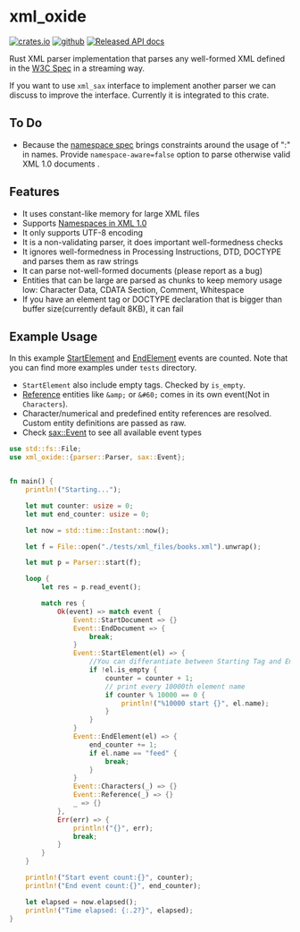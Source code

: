 # xml_oxide

[![crates.io](https://img.shields.io/crates/v/xml_oxide.svg)](https://crates.io/crates/xml_oxide) [![github](https://img.shields.io/badge/github-fatihpense%2Frust__xml__oxide-FFF8C2)](https://github.com/fatihpense/rust_xml_oxide) [![Released API docs](https://img.shields.io/badge/docs.rs-xml__oxide-CFF3CA)](https://docs.rs/xml_oxide)

Rust XML parser implementation that parses any well-formed XML defined in the [W3C Spec](https://www.w3.org/TR/xml/) in a streaming way.

If you want to use `xml_sax` interface to implement another parser we can discuss to improve the interface. Currently it is integrated to this crate.

## To Do

- Because the [namespace spec](https://www.w3.org/TR/xml-names/) brings constraints around the usage of ":" in names. Provide `namespace-aware=false` option to parse otherwise valid XML 1.0 documents .

## Features

- It uses constant-like memory for large XML files
- Supports [Namespaces in XML 1.0](https://www.w3.org/TR/xml-names/)
- It only supports UTF-8 encoding
- It is a non-validating parser, it does important well-formedness checks
- It ignores well-formedness in Processing Instructions, DTD, DOCTYPE and parses them as raw strings
- It can parse not-well-formed documents (please report as a bug)
- Entities that can be large are parsed as chunks to keep memory usage low: Character Data, CDATA Section, Comment, Whitespace
- If you have an element tag or DOCTYPE declaration that is bigger than buffer size(currently default 8KB), it can fail

## Example Usage

In this example [StartElement](sax::StartElement) and [EndElement](sax::EndElement) events are counted. Note that you can find more examples under `tests` directory.

- `StartElement` also include empty tags. Checked by `is_empty`.
- [Reference](sax::Reference) entities like `&amp;` or `&#60;` comes in its own event(Not in `Characters`).
- Character/numerical and predefined entity references are resolved. Custom entity definitions are passed as raw.
- Check [sax::Event](sax::Event) to see all available event types

```rust
use std::fs::File;
use xml_oxide::{parser::Parser, sax::Event};


fn main() {
    println!("Starting...");

    let mut counter: usize = 0;
    let mut end_counter: usize = 0;

    let now = std::time::Instant::now();

    let f = File::open("./tests/xml_files/books.xml").unwrap();

    let mut p = Parser::start(f);

    loop {
        let res = p.read_event();

        match res {
            Ok(event) => match event {
                Event::StartDocument => {}
                Event::EndDocument => {
                    break;
                }
                Event::StartElement(el) => {
                    //You can differantiate between Starting Tag and Empty Element Tag
                    if !el.is_empty {
                        counter = counter + 1;
                        // print every 10000th element name
                        if counter % 10000 == 0 {
                            println!("%10000 start {}", el.name);
                        }
                    }
                }
                Event::EndElement(el) => {
                    end_counter += 1;
                    if el.name == "feed" {
                        break;
                    }
                }
                Event::Characters(_) => {}
                Event::Reference(_) => {}
                _ => {}
            },
            Err(err) => {
                println!("{}", err);
                break;
            }
        }
    }

    println!("Start event count:{}", counter);
    println!("End event count:{}", end_counter);

    let elapsed = now.elapsed();
    println!("Time elapsed: {:.2?}", elapsed);
}


```
